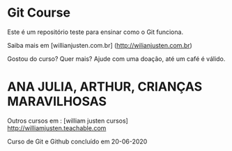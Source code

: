 # Git Course 

Este é um repositório teste para ensinar como o Git funciona. 

Saiba mais em [willianjusten.com.br] (http://wilianjusten.com.br) 

Gostou do curso? Quer mais? Ajude com uma doação, até um café é válido.

# ANA JULIA, ARTHUR, CRIANÇAS MARAVILHOSAS


Outros cursos em : [william justen cursos] http://williamjusten.teachable.com

Curso de Git e Github concluído em 20-06-2020
